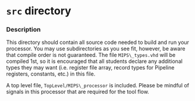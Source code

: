 # `src` directory

### Description

This directory should contain all source code needed to build and run your
processor. You may use subdirectories as you see fit, however, be aware that
compile order is not guaranteed. The file `MIPS\_types.vhd` will be compiled
1st, so it is encouraged that all students declare any additional types they
may want (i.e. register file array, record types for Pipeline registers,
constants, etc.) in this file.

A top level file, `TopLevel/MIPS\_processor` is included. Please be mindful
of signals in this processor that are required for the tool flow.


